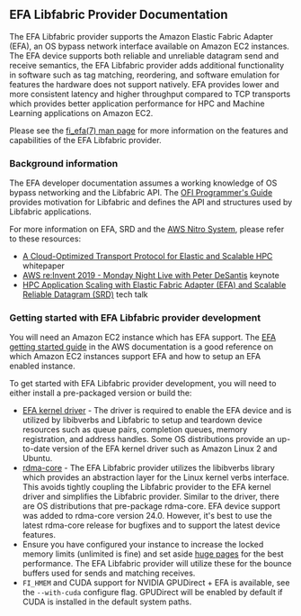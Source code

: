 ## EFA Libfabric Provider Documentation

The EFA Libfabric provider supports the Amazon Elastic Fabric Adapter (EFA), an
OS bypass network interface available on Amazon EC2 instances. The EFA device
supports both reliable and unreliable datagram send and receive semantics, the
EFA Libfabric provider adds additional functionality in software such as tag
matching, reordering, and software emulation for features the hardware does not
support natively. EFA provides lower and more consistent latency and higher
throughput compared to TCP transports which provides better application
performance for HPC and Machine Learning applications on Amazon EC2.

Please see the [fi_efa(7) man
page](https://ofiwg.github.io/libfabric/master/man/fi_efa.7.html) for more
information on the features and capabilities of the EFA Libfabric provider.

### Background information

The EFA developer documentation assumes a working knowledge of OS bypass
networking and the Libfabric API. The [OFI Programmer's
Guide](https://github.com/ofiwg/ofi-guide/blob/master/OFIGuide.md) provides
motivation for Libfabric and defines the API and structures used by Libfabric
applications.

For more information on EFA, SRD and the [AWS Nitro
System](https://aws.amazon.com/ec2/nitro/), please refer to these resources:

* [A Cloud-Optimized Transport Protocol for Elastic and Scalable
  HPC](https://ieeexplore.ieee.org/document/91673990) whitepaper
* [AWS re:Invent 2019 - Monday Night Live with Peter
  DeSantis](https://www.youtube.com/watch?v=GPUWATKe15E&feature=youtu.be&t=228)
 keynote
* [HPC Application Scaling with Elastic Fabric Adapter (EFA) and Scalable
  Reliable Datagram
  (SRD)](https://pages.awscloud.com/HPC-Application-Scaling-with-Elastic-Fabric-Adapter-EFA-and-Scalable-Reliable-Datagram-SRD_2020_0004-CMP_OD.html)
  tech talk

### Getting started with EFA Libfabric provider development

You will need an Amazon EC2 instance which has EFA support. The [EFA getting
started guide](https://docs.aws.amazon.com/AWSEC2/latest/UserGuide/efa.html) in
the AWS documentation is a good reference on which Amazon EC2 instances support
EFA and how to setup an EFA enabled instance.

To get started with EFA Libfabric provider development, you will need to either
install a pre-packaged version or build the:

* [EFA kernel
  driver](https://github.com/amzn/amzn-drivers/tree/master/kernel/linux/efa) - The
  driver is required to enable the EFA device and is utilized by libibverbs and
  Libfabric to setup and teardown device resources such as queue pairs,
  completion queues, memory registration, and address handles. Some OS
  distributions provide an up-to-date version of the EFA kernel driver such as
  Amazon Linux 2 and Ubuntu.
* [rdma-core](https://github.com/linux-rdma/rdma-core) - The EFA Libfabric
  provider utilizes the libibverbs library which provides an abstraction layer
  for the Linux kernel verbs interface. This avoids tightly coupling the
  Libfabric provider to the EFA kernel driver and simplifies the Libfabric
  provider. Similar to the driver, there are OS distributions that pre-package
  rdma-core. EFA device support was added to rdma-core version 24.0. However,
  it's best to use the latest rdma-core release for bugfixes and to support the
  latest device features.
* Ensure you have configured your instance to increase the locked memory limits
  (unlimited is fine) and set aside [huge
  pages](https://www.kernel.org/doc/Documentation/vm/hugetlbpage.txt) for the best
  performance. The EFA Libfabric provider will utilize these for the bounce
  buffers used for sends and matching receives.
* `FI_HMEM` and CUDA support for NVIDIA GPUDirect + EFA is available, see the
  `--with-cuda` configure flag. GPUDirect will be enabled by default if CUDA is
  installed in the default system paths.
